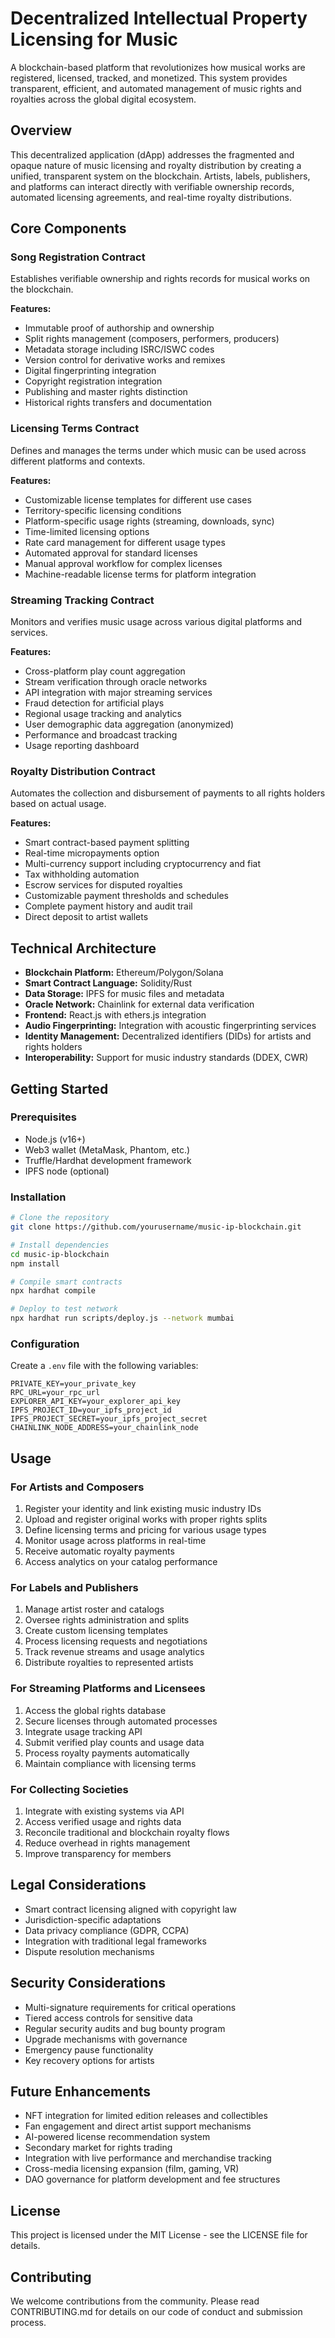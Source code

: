 # Decentralized Intellectual Property Licensing for Music

A blockchain-based platform that revolutionizes how musical works are registered, licensed, tracked, and monetized. This system provides transparent, efficient, and automated management of music rights and royalties across the global digital ecosystem.

## Overview

This decentralized application (dApp) addresses the fragmented and opaque nature of music licensing and royalty distribution by creating a unified, transparent system on the blockchain. Artists, labels, publishers, and platforms can interact directly with verifiable ownership records, automated licensing agreements, and real-time royalty distributions.

## Core Components

### Song Registration Contract

Establishes verifiable ownership and rights records for musical works on the blockchain.

**Features:**
- Immutable proof of authorship and ownership
- Split rights management (composers, performers, producers)
- Metadata storage including ISRC/ISWC codes
- Version control for derivative works and remixes
- Digital fingerprinting integration
- Copyright registration integration
- Publishing and master rights distinction
- Historical rights transfers and documentation

### Licensing Terms Contract

Defines and manages the terms under which music can be used across different platforms and contexts.

**Features:**
- Customizable license templates for different use cases
- Territory-specific licensing conditions
- Platform-specific usage rights (streaming, downloads, sync)
- Time-limited licensing options
- Rate card management for different usage types
- Automated approval for standard licenses
- Manual approval workflow for complex licenses
- Machine-readable license terms for platform integration

### Streaming Tracking Contract

Monitors and verifies music usage across various digital platforms and services.

**Features:**
- Cross-platform play count aggregation
- Stream verification through oracle networks
- API integration with major streaming services
- Fraud detection for artificial plays
- Regional usage tracking and analytics
- User demographic data aggregation (anonymized)
- Performance and broadcast tracking
- Usage reporting dashboard

### Royalty Distribution Contract

Automates the collection and disbursement of payments to all rights holders based on actual usage.

**Features:**
- Smart contract-based payment splitting
- Real-time micropayments option
- Multi-currency support including cryptocurrency and fiat
- Tax withholding automation
- Escrow services for disputed royalties
- Customizable payment thresholds and schedules
- Complete payment history and audit trail
- Direct deposit to artist wallets

## Technical Architecture

- **Blockchain Platform:** Ethereum/Polygon/Solana
- **Smart Contract Language:** Solidity/Rust
- **Data Storage:** IPFS for music files and metadata
- **Oracle Network:** Chainlink for external data verification
- **Frontend:** React.js with ethers.js integration
- **Audio Fingerprinting:** Integration with acoustic fingerprinting services
- **Identity Management:** Decentralized identifiers (DIDs) for artists and rights holders
- **Interoperability:** Support for music industry standards (DDEX, CWR)

## Getting Started

### Prerequisites
- Node.js (v16+)
- Web3 wallet (MetaMask, Phantom, etc.)
- Truffle/Hardhat development framework
- IPFS node (optional)

### Installation

```bash
# Clone the repository
git clone https://github.com/yourusername/music-ip-blockchain.git

# Install dependencies
cd music-ip-blockchain
npm install

# Compile smart contracts
npx hardhat compile

# Deploy to test network
npx hardhat run scripts/deploy.js --network mumbai
```

### Configuration

Create a `.env` file with the following variables:
```
PRIVATE_KEY=your_private_key
RPC_URL=your_rpc_url
EXPLORER_API_KEY=your_explorer_api_key
IPFS_PROJECT_ID=your_ipfs_project_id
IPFS_PROJECT_SECRET=your_ipfs_project_secret
CHAINLINK_NODE_ADDRESS=your_chainlink_node
```

## Usage

### For Artists and Composers

1. Register your identity and link existing music industry IDs
2. Upload and register original works with proper rights splits
3. Define licensing terms and pricing for various usage types
4. Monitor usage across platforms in real-time
5. Receive automatic royalty payments
6. Access analytics on your catalog performance

### For Labels and Publishers

1. Manage artist roster and catalogs
2. Oversee rights administration and splits
3. Create custom licensing templates
4. Process licensing requests and negotiations
5. Track revenue streams and usage analytics
6. Distribute royalties to represented artists

### For Streaming Platforms and Licensees

1. Access the global rights database
2. Secure licenses through automated processes
3. Integrate usage tracking API
4. Submit verified play counts and usage data
5. Process royalty payments automatically
6. Maintain compliance with licensing terms

### For Collecting Societies

1. Integrate with existing systems via API
2. Access verified usage and rights data
3. Reconcile traditional and blockchain royalty flows
4. Reduce overhead in rights management
5. Improve transparency for members

## Legal Considerations

- Smart contract licensing aligned with copyright law
- Jurisdiction-specific adaptations
- Data privacy compliance (GDPR, CCPA)
- Integration with traditional legal frameworks
- Dispute resolution mechanisms

## Security Considerations

- Multi-signature requirements for critical operations
- Tiered access controls for sensitive data
- Regular security audits and bug bounty program
- Upgrade mechanisms with governance
- Emergency pause functionality
- Key recovery options for artists

## Future Enhancements

- NFT integration for limited edition releases and collectibles
- Fan engagement and direct artist support mechanisms
- AI-powered license recommendation system
- Secondary market for rights trading
- Integration with live performance and merchandise tracking
- Cross-media licensing expansion (film, gaming, VR)
- DAO governance for platform development and fee structures

## License

This project is licensed under the MIT License - see the LICENSE file for details.

## Contributing

We welcome contributions from the community. Please read CONTRIBUTING.md for details on our code of conduct and submission process.
